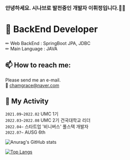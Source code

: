 ### 안녕하세요. 시나브로 발전중인 개발자 이휘정입니다.🐣🐥

# 🌱 BackEnd Developer    
  ✏ Web BackEnd : SpringBoot JPA, JDBC   
  ✏ Main Language : JAVA

 ## 📫 How to reach me: 
 Please send  me an e-mail.    
  📩 chamgrace@naver.com      

##  🔭 My Activity
```2021.09~2022.02``` UMC 1기   
```2022.03~2022.08``` UMC 2기 건국대학교 리더    
```2022.04~``` 스타트업 '비니버스' 풀스택 개발자                      
```2022.07~``` AUSG 6th

 
![Anurag's GitHub stats](https://github-readme-stats.vercel.app/api?username=hwihwi99&show_icons=true&theme=dracula)

[![Top Langs](https://github-readme-stats.vercel.app/api/top-langs/?username=hwihwi99&layout=compact&theme=dracula)](https://github.com/anuraghazra/github-readme-stats)

<!--
**hwihwi99/hwihwi99** is a ✨ _special_ ✨ repository because its `README.md` (this file) appears on your GitHub profile.

Here are some ideas to get you started:

- 🔭 I’m currently working on ...
- 🌱 I’m currently learning ...
- 👯 I’m looking to collaborate on ...
- 🤔 I’m looking for help with ...
- 💬 Ask me about ...
- 📫 How to reach me:fswgjk ...
- 😄 Pronouns: ...
- ⚡ Fun fact: ...
-->
